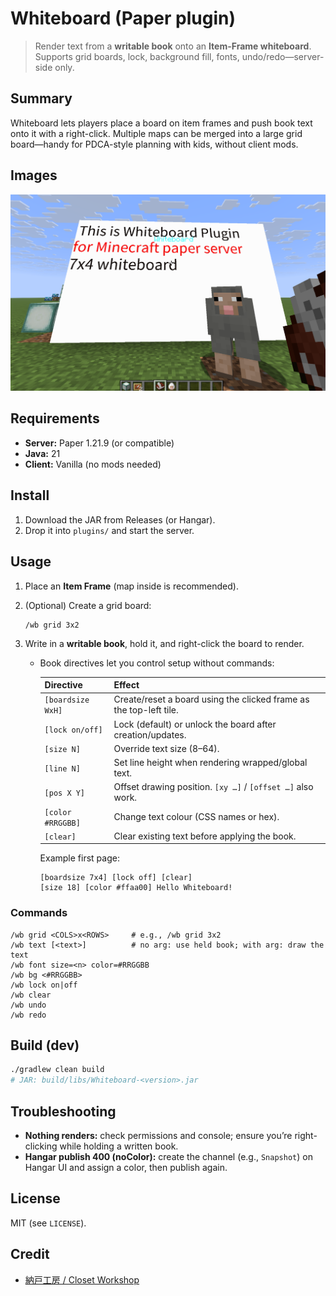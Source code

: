 # Whiteboard (Paper plugin)

> Render text from a **writable book** onto an **Item-Frame whiteboard**.
> Supports grid boards, lock, background fill, fonts, undo/redo—server-side only.

## Summary

Whiteboard lets players place a board on item frames and push book text onto it with a right-click. Multiple maps can be merged into a large grid board—handy for PDCA-style planning with kids, without client mods.

## Images

![whiteboard](assets/images/Minecraft_papar_whiteboard-plugin.png)

## Requirements

* **Server:** Paper 1.21.9 (or compatible)
* **Java:** 21
* **Client:** Vanilla (no mods needed)

## Install

1. Download the JAR from Releases (or Hangar).
2. Drop it into `plugins/` and start the server.

## Usage

1. Place an **Item Frame** (map inside is recommended).
2. (Optional) Create a grid board:

   ```
   /wb grid 3x2
   ```
3. Write in a **writable book**, hold it, and right-click the board to render.
   * Book directives let you control setup without commands:

     | Directive            | Effect                                                             |
     |---------------------|---------------------------------------------------------------------|
     | `[boardsize WxH]`   | Create/reset a board using the clicked frame as the top-left tile.  |
     | `[lock on/off]`     | Lock (default) or unlock the board after creation/updates.          |
     | `[size N]`          | Override text size (8–64).                                          |
     | `[line N]`          | Set line height when rendering wrapped/global text.                 |
     | `[pos X Y]`         | Offset drawing position. `[xy …]` / `[offset …]` also work.         |
     | `[color #RRGGBB]`   | Change text colour (CSS names or hex).                              |
     | `[clear]`           | Clear existing text before applying the book.                       |

     Example first page:

     ```
     [boardsize 7x4] [lock off] [clear]
     [size 18] [color #ffaa00] Hello Whiteboard!
     ```

### Commands

```
/wb grid <COLS>x<ROWS>     # e.g., /wb grid 3x2
/wb text [<text>]          # no arg: use held book; with arg: draw the text
/wb font size=<n> color=#RRGGBB
/wb bg <#RRGGBB>
/wb lock on|off
/wb clear
/wb undo
/wb redo
```

## Build (dev)

```bash
./gradlew clean build
# JAR: build/libs/Whiteboard-<version>.jar
```

## Troubleshooting

* **Nothing renders:** check permissions and console; ensure you’re right-clicking while holding a written book.
* **Hangar publish 400 (noColor):** create the channel (e.g., `Snapshot`) on Hangar UI and assign a color, then publish again.

## License

MIT (see `LICENSE`).

## Credit
* [納戸工房 / Closet Workshop](https://donguri3.net/)
